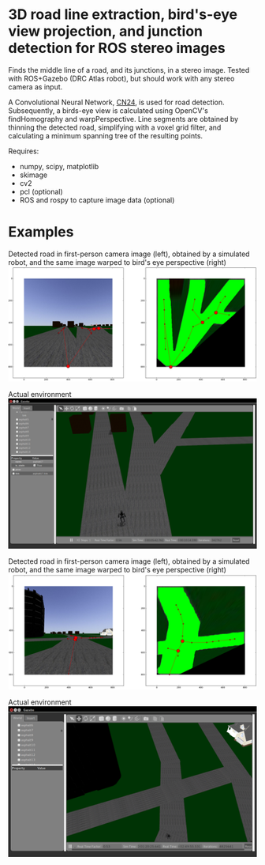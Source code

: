3D road line extraction, bird's-eye view projection, and junction detection for ROS stereo images
===============

Finds the middle line of a road, and its junctions, in a stereo image. Tested with ROS+Gazebo (DRC Atlas robot), but should work with any stereo camera as input. 

A Convolutional Neural Network, [CN24](https://github.com/cvjena/cn24), is used for road detection. Subsequently, a birds-eye view is calculated using OpenCV's findHomography and warpPerspective. Line segments are obtained by thinning the detected road, simplifying with a voxel grid filter, and calculating a minimum spanning tree of the resulting points.

Requires:
- numpy, scipy, matplotlib 
- skimage
- cv2
- pcl (optional)
- ROS and rospy to capture image data (optional)

Examples
===============

Detected road in first-person camera image (left), obtained by a simulated robot, and the same image warped to bird's eye perspective (right)
![Example 1](example_results/results_environment_2.png)

Actual environment
![Example 1](example_results/actual_environment_2.png)

Detected road in first-person camera image (left), obtained by a simulated robot, and the same image warped to bird's eye perspective (right)
![Example 1](example_results/results_environment_1.png)

Actual environment
![Example 1](example_results/actual_environment_1.png)
